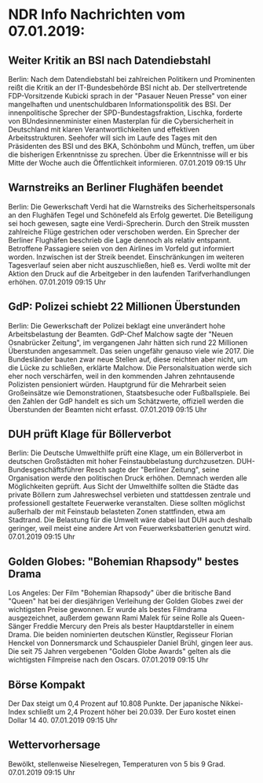 # NDR Info Nachrichten vom 07.01.2019:


## Weiter Kritik an BSI nach Datendiebstahl
Berlin: Nach dem Datendiebstahl bei zahlreichen Politikern und Prominenten reißt die Kritik an der IT-Bundesbehörde BSI nicht ab. Der stellvertretende FDP-Vorsitzende Kubicki sprach in der "Pasauer Neuen Presse" von einer mangelhaften und unentschuldbaren Informationspolitik des BSI. Der innenpolitische Sprecher der SPD-Bundestagsfraktion, Lischka, forderte von BUndesinnenminister einen Masterplan für die Cybersicherheit in Deutschland mit klaren Verantwortlichkeiten und effektiven Arbeitsstrukturen. Seehofer will sich im Laufe des Tages mit den Präsidenten des BSI und des BKA, Schönbohm und Münch, treffen, um über die bisherigen Erkenntnisse zu sprechen. Über die Erkenntnisse will er bis Mitte der Woche auch die Öffentlichkeit informieren. 07.01.2019 09:15 Uhr 

## Warnstreiks an Berliner Flughäfen beendet
Berlin:	Die Gewerkschaft Verdi hat die Warnstreiks des Sicherheitspersonals an den Flughäfen Tegel und Schönefeld als Erfolg gewertet. Die Beteiligung sei hoch gewesen, sagte eine Verdi-Sprecherin. Durch den Streik mussten zahlreiche Flüge gestrichen oder verschoben werden. Ein Sprecher der Berliner Flughäfen beschrieb die Lage dennoch als relativ entspannt. Betroffene Passagiere seien von den Airlines im Vorfeld gut informiert worden. Inzwischen ist der Streik beendet. Einschränkungen im weiteren Tagesverlauf seien aber nicht auszuschließen, hieß es. Verdi wollte mit der Aktion den Druck auf die Arbeitgeber in den laufenden Tarifverhandlungen erhöhen. 07.01.2019 09:15 Uhr 

## GdP: Polizei schiebt 22 Millionen Überstunden
Berlin:	Die Gewerkschaft der Polizei beklagt eine unverändert hohe Arbeitsbelastung der Beamten. GdP-Chef Malchow sagte der "Neuen Osnabrücker Zeitung", im vergangenen Jahr hätten sich rund 22 Millionen Überstunden angesammelt. Das seien ungefähr genauso viele wie 2017. Die Bundesländer bauten zwar neue Stellen auf, diese reichten aber nicht, um die Lücke zu schließen, erklärte Malchow. Die Personalsituation werde sich eher noch verschärfen, weil in den kommenden Jahren zehntausende Polizisten pensioniert würden. Hauptgrund für die Mehrarbeit seien Großeinsätze wie Demonstrationen, Staatsbesuche oder Fußballspiele. Bei den Zahlen der GdP handelt es sich um Schätzwerte, offiziell werden die Überstunden der Beamten nicht erfasst. 07.01.2019 09:15 Uhr 

## DUH prüft Klage für Böllerverbot
Berlin: Die Deutsche Umwelthilfe prüft eine Klage, um ein Böllerverbot in deutschen Großstädten mit hoher Feinstaubbelastung durchzusetzen. DUH-Bundesgeschäftsführer Resch sagte der "Berliner Zeitung", seine Organisation werde den politischen Druck erhöhen. Demnach werden alle Möglichkeiten geprüft. Aus Sicht der Umwelthilfe sollten die Städte das private Böllern zum Jahreswechsel verbieten und stattdessen zentrale und professionell gestaltete Feuerwerke veranstalten. Diese sollten möglichst außerhalb der mit Feinstaub belasteten Zonen stattfinden, etwa am Stadtrand. Die Belastung für die Umwelt wäre dabei laut DUH auch deshalb geringer, weil meist eine andere Art von Feuerwerksbatterien genutzt wird. 07.01.2019 09:15 Uhr 

## Golden Globes: "Bohemian Rhapsody" bestes Drama
Los Angeles: Der Film "Bohemian Rhapsody" über die britische Band "Queen" hat bei der diesjährigen Verleihung der Golden Globes zwei der wichtigsten Preise gewonnen. Er wurde als bestes Filmdrama ausgezeichnet, außerdem gewann Rami Malek für seine Rolle als Queen-Sänger Freddie Mercury den Preis als bester Hauptdarsteller in einem Drama. Die beiden nominierten deutschen Künstler, Regisseur Florian Henckel von Donnersmarck und Schauspieler Daniel Brühl, gingen leer aus. Die seit 75 Jahren vergebenen "Golden Globe Awards" gelten als die wichtigsten Filmpreise nach den Oscars. 07.01.2019 09:15 Uhr 

## Börse Kompakt
Der Dax steigt um 0,4 Prozent auf 10.808 Punkte. Der japanische Nikkei-Index schließt um 2,4 Prozent höher bei 20.039. Der Euro kostet einen Dollar 14 40. 07.01.2019 09:15 Uhr 

## Wettervorhersage
Bewölkt, stellenweise Nieselregen, Temperaturen von 5 bis 9 Grad. 07.01.2019 09:15 Uhr 
